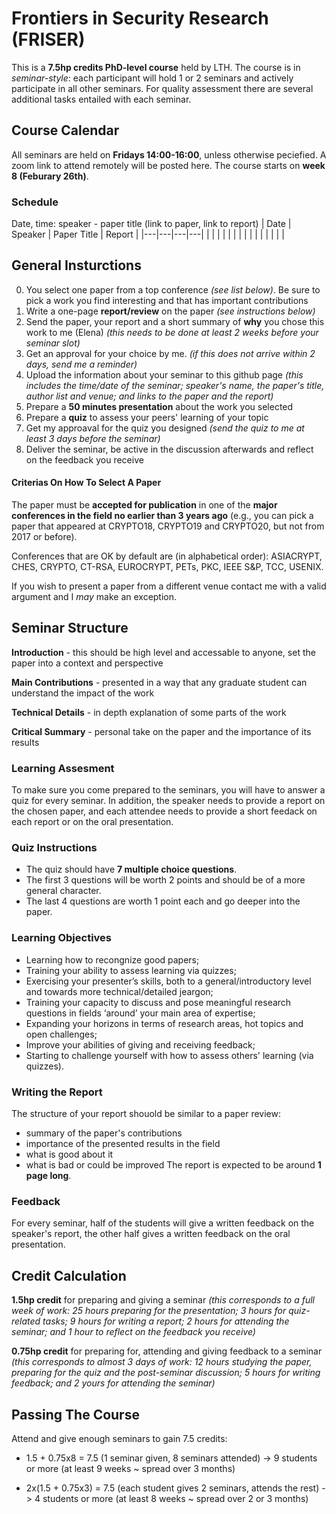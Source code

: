 # Frontiers in Security Research (FRISER)
This is a **7.5hp credits PhD-level course** held by LTH. The course is in *seminar-style*: each participant will hold 1 or 2 seminars and actively participate in all other seminars. For quality assessment there are several additional tasks entailed with each seminar.

## Course Calendar
All seminars are held on **Fridays 14:00-16:00**, unless otherwise peciefied.
A zoom link to attend remotely will be posted here.
The course starts on **week 8 (Feburary 26th)**.

### Schedule
Date, time: speaker - paper title (link to paper, link to report)
| Date  | Speaker  | Paper Title  | Report  | 
|---|---|---|---|
|   |   |   |   |
|   |   |   |   |
|   |   |   |   |

## General Insturctions
0. You select one paper from a top conference _(see list below)_. Be sure to pick a work you find interesting and that has important contributions
1. Write a one-page **report/review** on the paper _(see instructions below)_ 
2. Send the paper, your report and a short summary of **why** you chose this work to me (Elena) _(this needs to be done at least 2 weeks before your seminar slot)_
2. Get an approval for your choice by me. _(if this does not arrive within 2 days, send me a reminder)_
3. Upload the information about your seminar to this github page _(this includes the time/date of the seminar; speaker's name, the paper's title, author list and venue; and links to the paper and the report)_
4. Prepare a **50 minutes presentation** about the work you selected
5. Prepare a **quiz** to assess your peers' learning of your topic
6. Get my approaval for the quiz you designed _(send the quiz to me at least 3 days before the seminar)_
7. Deliver the seminar, be active in the discussion afterwards and reflect on the feedback you receive

#### Criterias On How To Select A Paper
The paper must be **accepted for publication** in one of the **major conferences in the field no earlier than 3 years ago** 
(e.g., you can pick a paper that appeared at CRYPTO18, CRYPTO19 and CRYPTO20, but not from 2017 or before). 

Conferences that are OK by default are (in alphabetical order): 
ASIACRYPT, CHES, CRYPTO, CT-RSA, EUROCRYPT, PETs, PKC, IEEE S&P, TCC, USENIX.

If you wish to present a paper from a different venue contact me with a valid argument and I _may_ make an exception.

## Seminar Structure
**Introduction** - this should be high level and accessable to anyone, set the paper into a context and perspective

**Main Contributions** - presented in a way that any graduate student can understand the impact of the work

**Technical Details** - in depth explanation of some parts of the work

**Critical Summary** - personal take on the paper and the importance of its results

### Learning Assesment 
To make sure you come prepared to the seminars, you will have to answer a quiz for every seminar. In addition, the speaker needs to provide a report on the chosen paper, and each attendee needs to provide a short feedack on each report or on the oral presentation. 

### Quiz Instructions
* The quiz should have **7 multiple choice questions**.
* The first 3 questions will be worth 2 points and should be of a more general character.
* The last 4 questions are worth 1 point each and go deeper into the paper.

### Learning Objectives
* Learning how to recongnize good papers;
* Training your ability to assess learning via quizzes;
* Exercising your presenter’s skills, both to a general/introductory level and towards more technical/detailed jeargon; 
* Training your capacity to discuss and pose meaningful research questions in fields ‘around’ your main area of expertise;
* Expanding your horizons in terms of research areas, hot topics and open challenges;
* Improve your abilities of giving and receiving feedback;
* Starting to challenge yourself with how to assess others' learning (via quizzes).

### Writing the Report
The structure of your report shouold be similar to a paper review: 
- summary of the paper's contributions
- importance of the presented results in the field
- what is good about it
- what is bad or could be improved
The report is expected to be around **1 page long**.

### Feedback
For every seminar, half of the students will give a written feedback on the speaker's report, the other half gives a written feedback on the oral presentation. 

## Credit Calculation
**1.5hp credit** for preparing and giving a seminar 
*(this corresponds to a full week of work: 25 hours preparing for the presentation; 3 hours for quiz-related tasks; 9 hours for writing a report; 2 hours for attending the seminar; and 1 hour to reflect on the feedback you receive)*

**0.75hp credit** for preparing for, attending and giving feedback to a seminar 
*(this corresponds to almost 3 days of work: 12 hours studying the paper, preparing for the quiz and the post-seminar discussion; 5 hours for writing feedback; and 2 yours for attending the seminar)* 


## Passing The Course
Attend and give enough seminars to gain 7.5 credits:

* 1.5 + 0.75x8 = 7.5 (1 seminar given, 8 seminars attended) -> 9 students or more (at least 9 weeks ~ spread over 3 months)

* 2x(1.5 + 0.75x3) = 7.5 (each student gives 2 seminars, attends the rest) -> 4 students or more (at least 8 weeks ~ spread over 2 or 3 months)
